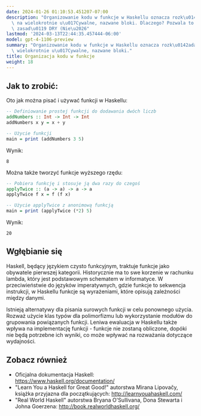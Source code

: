```yaml
---
date: 2024-01-26 01:10:53.451207-07:00
description: "Organizowanie kodu w funkcje w Haskellu oznacza rozk\u0142adanie kodu\
  \ na wielokrotnie u\u017Cywalne, nazwane bloki. Dlaczego? Pozwala to zachowa\u0107\
  \ zasad\u0119 DRY (Nie\u2026"
lastmod: '2024-03-13T22:44:35.457444-06:00'
model: gpt-4-1106-preview
summary: "Organizowanie kodu w funkcje w Haskellu oznacza rozk\u0142adanie kodu na\
  \ wielokrotnie u\u017Cywalne, nazwane bloki."
title: Organizacja kodu w funkcje
weight: 18
---
```


## Jak to zrobić:
Oto jak można pisać i używać funkcji w Haskellu:

```Haskell
-- Definiowanie prostej funkcji do dodawania dwóch liczb
addNumbers :: Int -> Int -> Int
addNumbers x y = x + y

-- Użycie funkcji
main = print (addNumbers 3 5)
```

Wynik:
```
8
```

Można także tworzyć funkcje wyższego rzędu:

```Haskell
-- Pobiera funkcję i stosuje ją dwa razy do czegoś
applyTwice :: (a -> a) -> a -> a
applyTwice f x = f (f x)

-- Użycie applyTwice z anonimową funkcją
main = print (applyTwice (*2) 5)
```

Wynik:
```
20
```

## Wgłębianie się
Haskell, będący językiem czysto funkcyjnym, traktuje funkcje jako obywatele pierwszej kategorii. Historycznie ma to swe korzenie w rachunku lambda, który jest podstawowym schematem w informatyce. W przeciwieństwie do języków imperatywnych, gdzie funkcje to sekwencja instrukcji, w Haskellu funkcje są wyrażeniami, które opisują zależności między danymi.

Istnieją alternatywy dla pisania surowych funkcji w celu ponownego użycia. Rozważ użycie klas typów dla polimorfizmu lub wykorzystanie modułów do grupowania powiązanych funkcji. Leniwa ewaluacja w Haskellu także wpływa na implementację funkcji - funkcje nie zostaną obliczone, dopóki nie będą potrzebne ich wyniki, co może wpływać na rozważania dotyczące wydajności.

## Zobacz również
- Oficjalna dokumentacja Haskell: https://www.haskell.org/documentation/
- "Learn You a Haskell for Great Good!" autorstwa Mirana Lipovačy, książka przyjazna dla początkujących: http://learnyouahaskell.com/
- "Real World Haskell" autorstwa Bryana O'Sullivana, Dona Stewarta i Johna Goerzena: http://book.realworldhaskell.org/
